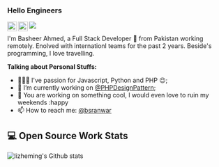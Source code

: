 ### Hello Engineers
<a href="https://twitter.com/bsranwar">
  <img align="left" alt="Basheer's Twitter" width="22px" src="https://cdn.jsdelivr.net/npm/simple-icons@v3/icons/twitter.svg" />
</a>
<a href="https://www.linkedin.com/in/basheer-ahmed-229a11b3/">
  <img align="left" alt="Basheer's LinkdeIN" width="22px" src="https://cdn.jsdelivr.net/npm/simple-icons@v3/icons/linkedin.svg" />
</a>


![](https://visitor-badge.glitch.me/badge?page_id=abhisheknaiidu.abhisheknaiidu)


I'm Basheer Ahmed, a Full Stack Developer 🚀 from Pakistan working remotely. Enolved with internationl teams for the past 2 years. Beside's programming, I love travelling.

**Talking about Personal Stuffs:**

- 👨🏽‍💻 I've passion for Javascript, Python and PHP :wink:;
- 🌱 I’m currently working on [@PHPDesignPattern](https://github.com/basherr/design-patterns); 
- 💬 You are working on something cool, I would even love to ruin my weekends :happy
- 📫 How to reach me: [@bsranwar](https://twitter.com/abhisheknaiidu)

## 💻 Open Source Work Stats
![lizheming's Github stats](https://github-readme-stats.vercel.app/api?username=basherr&show_icons=true)
